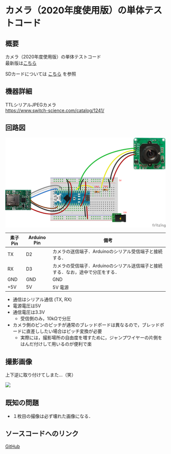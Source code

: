 # カメラ（2020年度使用版）の単体テストコード
## 概要
カメラ（2020年度使用版）の単体テストコード  
最新版は[こちら](../Test_SD)

SDカードについては
[こちら](../Test_SD)
を参照


## 機器詳細
TTLシリアルJPEGカメラ  
https://www.switch-science.com/catalog/1241/


## 回路図
![](../../Schematic/PNG/Camera_SD.png)

| 素子 Pin | Arduino Pin | 備考 |
| ---- | ---- | ---- |
| TX | D2 | カメラの送信端子．Arduinoのシリアル受信端子と接続する． |
| RX | D3 | カメラの受信端子．Arduinoのシリアル送信端子と接続する．なお，途中で分圧をする． |
| GND | GND | GND |
| +5V | 5V | 5V 電源 |

+ 通信はシリアル通信 (TX, RX)
+ 電源電圧は5V
+ 通信電圧は3.3V
	- 受信側のみ，10kΩで分圧
+ カメラ側のピンのピッチが通常のブレッドボードは異なるので，ブレッドボードに直差ししたい場合はピッチ変換が必要
	- 実際には，撮影場所の自由度を増すために，ジャンプワイヤーの片側をはんだ付けして用いるのが便利で楽


## 撮影画像
上下逆に取り付けてしまた...（笑）

![](./D004_001.JPG)


## 既知の問題
+ １枚目の撮像は必ず壊れた画像になる．

## ソースコードへのリンク
[GitHub](https://github.com/meltingrabbit/CanSatForHighSchoolStudents/tree/master/Arduino/Test_Camera_2020)

